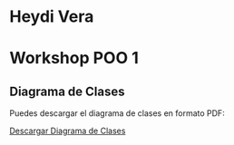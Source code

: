# Heydi Vera
# Workshop POO 1

## Diagrama de Clases

Puedes descargar el diagrama de clases en formato PDF:

[Descargar Diagrama de Clases](diagrama.pdf)
